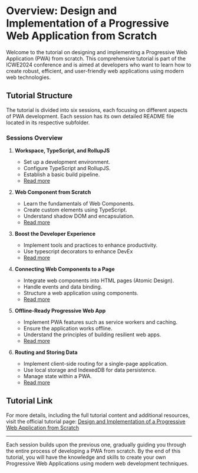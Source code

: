 # Overview: Design and Implementation of a Progressive Web Application from Scratch

Welcome to the tutorial on designing and implementing a Progressive Web Application (PWA) from scratch. This comprehensive tutorial is part of the ICWE2024 conference and is aimed at developers who want to learn how to create robust, efficient, and user-friendly web applications using modern web technologies.

## Tutorial Structure

The tutorial is divided into six sessions, each focusing on different aspects of PWA development. Each session has its own detailed README file located in its respective subfolder.

### Sessions Overview

1. **Workspace, TypeScript, and RollupJS**
   - Set up a development environment.
   - Configure TypeScript and RollupJS.
   - Establish a basic build pipeline.
   - [Read more](session1/readme.md)

2. **Web Component from Scratch**
   - Learn the fundamentals of Web Components.
   - Create custom elements using TypeScript.
   - Understand shadow DOM and encapsulation.
   - [Read more](session2/readme.md)

3. **Boost the Developer Experience**
   - Implement tools and practices to enhance productivity.
   - Use typescript decorators to enhance DevEx
   - [Read more](session3/readme.md)

4. **Connecting Web Components to a Page**
   - Integrate web components into HTML pages (Atomic Design).
   - Handle events and data binding.
   - Structure a web application using components.
   - [Read more](session4/readme.md)

5. **Offline-Ready Progressive Web App**
   - Implement PWA features such as service workers and caching.
   - Ensure the application works offline.
   - Understand the principles of building resilient web apps.
   - [Read more](session5/readme.md)

6. **Routing and Storing Data**
   - Implement client-side routing for a single-page application.
   - Use local storage and IndexedDB for data persistence.
   - Manage state within a PWA.
   - [Read more](session6/readme.md)

## Tutorial Link

For more details, including the full tutorial content and additional resources, visit the official tutorial page: [Design and Implementation of a Progressive Web Application from Scratch](https://tomuench.github.io/icwe2024_web_comps_tutorial/)

---

Each session builds upon the previous one, gradually guiding you through the entire process of developing a PWA from scratch. By the end of this tutorial, you will have the knowledge and skills to create your own Progressive Web Applications using modern web development techniques.